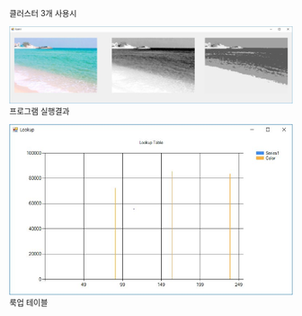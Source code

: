 클러스터 3개 사용시 

![Profile.JPG](https://github.com/hunter95001/K-Means/blob/master/Image/%EC%98%88%EC%A0%9C.JPG?raw=true)<br/>
프로그램 실행결과

![Profile.JPG](https://github.com/hunter95001/K-Means/blob/master/Image/%EB%A3%A9%EC%97%85%ED%85%8C%EC%9D%B4%EB%B8%94.JPG?raw=true)<br/>
룩업 테이블
